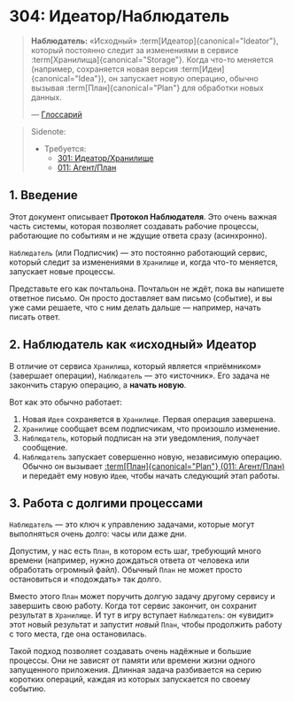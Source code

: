 # 304: Идеатор/Наблюдатель

> **Наблюдатель:** «Исходный» :term[Идеатор]{canonical="Ideator"}, который постоянно следит за изменениями в сервисе :term[Хранилища]{canonical="Storage"}. Когда что-то меняется (например, сохраняется новая версия :term[Идеи]{canonical="Idea"}), он запускает новую операцию, обычно вызывая :term[План]{canonical="Plan"} для обработки новых данных.
>
> — [Глоссарий](./000_glossary.md)

> Sidenote:
> - Требуется:
>   - [301: Идеатор/Хранилище](./301_ideator_storage.md)
>   - [011: Агент/План](./011_agent_plan.md)

## 1. Введение

Этот документ описывает **Протокол Наблюдателя**. Это очень важная часть системы, которая позволяет создавать рабочие процессы, работающие по событиям и не ждущие ответа сразу (асинхронно).

`Наблюдатель` (или Подписчик) — это постоянно работающий сервис, который следит за изменениями в `Хранилище` и, когда что-то меняется, запускает новые процессы.

Представьте его как почтальона. Почтальон не ждёт, пока вы напишете ответное письмо. Он просто доставляет вам письмо (событие), и вы уже сами решаете, что с ним делать дальше — например, начать писать ответ.

## 2. Наблюдатель как «исходный» Идеатор

В отличие от сервиса `Хранилища`, который является «приёмником» (завершает операции), `Наблюдатель` — это «источник». Его задача не закончить старую операцию, а **начать новую**.

Вот как это обычно работает:

1. Новая `Идея` сохраняется в `Хранилище`. Первая операция завершена.
2. `Хранилище` сообщает всем подписчикам, что произошло изменение.
3. `Наблюдатель`, который подписан на эти уведомления, получает сообщение.
4. `Наблюдатель` запускает совершенно новую, независимую операцию. Обычно он вызывает [:term[План]{canonical="Plan"} (011: Агент/План)](./011_agent_plan.md) и передаёт ему новую `Идею`, чтобы начать следующий этап работы.

## 3. Работа с долгими процессами

`Наблюдатель` — это ключ к управлению задачами, которые могут выполняться очень долго: часы или даже дни.

Допустим, у нас есть `План`, в котором есть шаг, требующий много времени (например, нужно дождаться ответа от человека или обработать огромный файл). Обычный `План` не может просто остановиться и «подождать» так долго.

Вместо этого `План` может поручить долгую задачу другому сервису и завершить свою работу. Когда тот сервис закончит, он сохранит результат в `Хранилище`. И тут в игру вступает `Наблюдатель`: он «увидит» этот новый результат и запустит *новый* `План`, чтобы продолжить работу с того места, где она остановилась.

Такой подход позволяет создавать очень надёжные и большие процессы. Они не зависят от памяти или времени жизни одного запущенного приложения. Длинная задача разбивается на серию коротких операций, каждая из которых запускается по своему событию.

